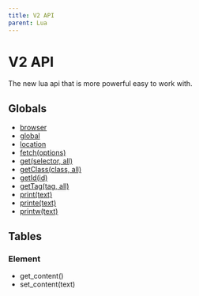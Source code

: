 ```yaml
---
title: V2 API
parent: Lua
---
```

# V2 API
The new lua api that is more powerful easy to work with.

## Globals
- [browser](globals/browser.md)
- [global](globals/global.md)
- [location](globals/location.md)
- [fetch(options)](globals/fetch.md)
- [get(selector, all)](globals/get.md)
- [getClass(class, all)](globals/getclass.md)
- [getId(id)](globals/getid.md)
- [getTag(tag, all)](globals/gettag.md)
- [print(text)](globals/print.md)
- [printe(text)](globals/printe.md)
- [printw(text)](globals/printw.md)

## Tables
### Element
- get_content()
- set_content(text)